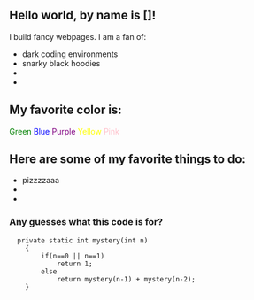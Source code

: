 ## Hello world, by name is []!

I build fancy webpages. I am a fan of:
* dark coding environments
* snarky black hoodies
* 
* 

## My favorite color is:
<span style="color:green">Green</span>
<span style="color:blue">Blue</span>
<span style="color:purple">Purple</span>
<span style="color:yellow">Yellow</span>
<span style="color:pink">Pink</span>

## Here are some of my favorite things to do:
* pizzzzaaa
* 
* 

### Any guesses what this code is for?
```
  private static int mystery(int n)
	{
		if(n==0 || n==1)
			return 1;
		else
			return mystery(n-1) + mystery(n-2);
	}
```